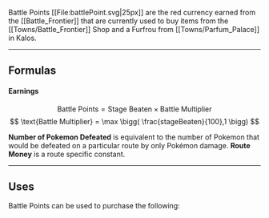 Battle Points [[File:battlePoint.svg|25px]] are the red currency earned from the [[Battle_Frontier]] that are currently used to buy items from the [[Towns/Battle_Frontier]] Shop and a Furfrou from [[Towns/Parfum_Palace]] in Kalos.

---

## Formulas
#### Earnings
$$ \text{Battle Points} =\text{Stage Beaten} \times \text{Battle Multiplier} $$
$$ \text{Battle Multiplier} = \max \bigg( \frac{stageBeaten}{100},1 \bigg) $$

**Number of Pokemon Defeated** is equivalent to the number of Pokemon that would be defeated on a particular route by only Pokémon damage.
**Route Money** is a route specific constant.

---

## Uses
Battle Points can be used to purchase the following:

